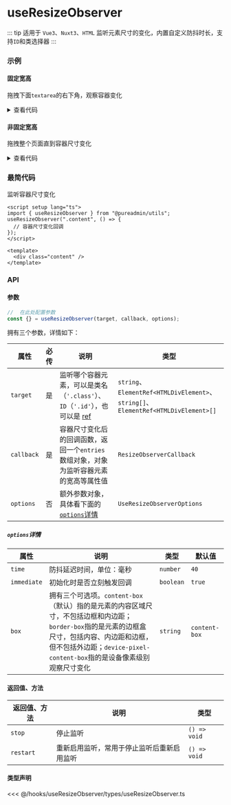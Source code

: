 <script setup>
import demo1 from "./demo1.vue"
import demo2 from "./demo2.vue"
</script>

# useResizeObserver

::: tip 适用于 `Vue3`、`Nuxt3`、`HTML`
监听元素尺寸的变化，内置自定义防抖时长，支持`ID`和类选择器
:::

### 示例

#### 固定宽高

拖拽下面`textarea`的右下角，观察容器变化

<demo1 />

<details>

<summary>查看代码</summary>

<<< @/hooks/useResizeObserver/demo1.vue

</details>

#### 非固定宽高

拖拽整个页面直到容器尺寸变化

<demo2 />

<details>

<summary>查看代码</summary>

<<< @/hooks/useResizeObserver/demo2.vue

</details>

### 最简代码

监听容器尺寸变化

```vue
<script setup lang="ts">
import { useResizeObserver } from "@pureadmin/utils";
useResizeObserver(".content", () => {
  // 容器尺寸变化回调
});
</script>

<template>
  <div class="content" />
</template>
```

### API

#### 参数

```ts
//  在此处配置参数
const {} = useResizeObserver(target, callback, options);
```

<div class="pure-no-border">

拥有三个参数，详情如下：

| **属性**   | 必传 | **说明**                                                                                                                                            | **类型**                                                                           |
| ---------- | ---- | --------------------------------------------------------------------------------------------------------------------------------------------------- | ---------------------------------------------------------------------------------- |
| `target`   | 是   | 监听哪个容器元素，可以是类名（`'.class'`）、`ID`（`'.id'`），也可以是 [ref](https://cn.vuejs.org/guide/essentials/template-refs.html#template-refs) | `string`、`ElementRef<HTMLDivElement>`、`string[]`、`ElementRef<HTMLDivElement>[]` |
| `callback` | 是   | 容器尺寸变化后的回调函数，返回一个`entries`数组对象，对象为监听容器元素的宽高等属性值                                                               | `ResizeObserverCallback`                                                           |
| `options`  | 否   | 额外参数对象，具体看下面的 [`options`详情](useResizeObserver#options详情)                                                                           | `UseResizeObserverOptions`                                                         |

##### `options`详情

| **属性**    | **说明**                                                                                                                                                                                                                | **类型**  | 默认值        |
| ----------- | ----------------------------------------------------------------------------------------------------------------------------------------------------------------------------------------------------------------------- | --------- | ------------- |
| `time`      | 防抖延迟时间，单位：毫秒                                                                                                                                                                                                | `number`  | `40`          |
| `immediate` | 初始化时是否立刻触发回调                                                                                                                                                                                                | `boolean` | `true`        |
| `box`       | 拥有三个可选项。`content-box`（默认）指的是元素的内容区域尺寸，不包括边框和内边距；`border-box`指的是元素的边框盒尺寸，包括内容、内边距和边框，但不包括外边距；`device-pixel-content-box`指的是设备像素级别观察尺寸变化 | `string`  | `content-box` |

</div>

#### 返回值、方法

<div class="pure-no-border">

| **返回值、方法** | **说明**                                   | **类型**     |
| ---------------- | ------------------------------------------ | ------------ |
| `stop`           | 停止监听                                   | `() => void` |
| `restart`        | 重新启用监听，常用于停止监听后重新启用监听 | `() => void` |

</div>

#### 类型声明

<<< @/hooks/useResizeObserver/types/useResizeObserver.ts

<style scoped>
#VPContent > div > div > div.content > div > main > div > div > div:nth-child(18) > table:nth-child(2) > thead > tr > th:nth-child(2) {
  min-width: 60px;
}
#VPContent > div > div > div.content > div > main > div > div > div:nth-child(18) > table:nth-child(4) > thead > tr > th:nth-child(4) {
  min-width: 130px;
}
</style>
